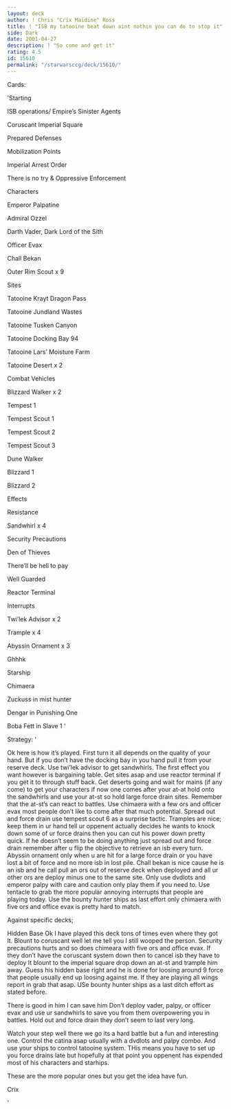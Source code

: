 ```yaml
---
layout: deck
author: ! Chris "Crix Maidine" Ross
title: ! "ISB my tatooine beat down aint nothin you can do to stop it"
side: Dark
date: 2001-04-27
description: ! "So come and get it"
rating: 4.5
id: 15610
permalink: "/starwarsccg/deck/15610/"
---
```

Cards: 

'Starting 

ISB operations/ Empire&#8217;s Sinister Agents

Coruscant Imperial Square

Prepared Defenses

Mobilization Points

Imperial Arrest Order

There is no try & Oppressive Enforcement


Characters 

Emperor Palpatine

Admiral Ozzel

Darth Vader, Dark Lord of the Sith

Officer Evax

Chall Bekan

Outer Rim Scout x 9


Sites 

Tatooine Krayt Dragon Pass

Tatooine Jundland Wastes

Tatooine Tusken Canyon

Tatooine Docking Bay 94

Tatooine Lars&#8217; Moisture Farm

Tatooine Desert x 2


Combat Vehicles 

Blizzard Walker x 2

Tempest 1

Tempest Scout 1

Tempest Scout 2

Tempest Scout 3

Dune Walker

Blizzard 1

Blizzard 2


Effects 

Resistance

Sandwhirl x 4

Security Precautions

Den of Thieves

There’ll be hell to pay

Well Guarded

Reactor Terminal


Interrupts 

Twi&#8217;lek Advisor x 2

Trample x 4

Abyssin Ornament x 3

Ghhhk


Starship 

Chimaera

Zuckuss in mist hunter

Dengar in Punishing One

Boba Fett in Slave 1 '

Strategy: '

Ok here is how it&#8217;s played. First turn it all depends on the quality of your hand. But if you don&#8217;t have the docking bay in you hand pull it from your reserve deck. Use twi&#8217;lek advisor to get sandwhirls. The first effect you want however is bargaining table. Get sites asap and use reactor terminal if you get it to through stuff back. Get deserts going and wait for mains (if any come) to get your characters if now one comes after your at-at hold onto the sandwhirls and use your at-st so hold large force drain sites. Remember that the at-st&#8217;s can react to battles. Use chimaera with a few ors and officer evax most people don&#8217;t like to come after that much potential. Spread out and force drain use tempest scout 6 as a surprise tactic. Tramples are nice; keep them in ur hand tell ur oppenent actually decides he wants to knock down some of ur force drains then you can cut his power down pretty quick. If he doesn&#8217;t seem to be doing anything just spread out and force drain remember after u flip the objective to retrieve an isb every turn. Abyssin ornament only when u are hit for a large force drain or you have lost a bit of force and no more isb in lost pile. Chall bekan is nice cause he is an isb and he call pull an ors out of reserve deck when deployed and all ur other ors are deploy minus one to the same site. Only use dvdlots and emperor palpy with care and caution only play them if you need to. Use tentacle to grab the more popular annoying interrupts that people are playing today. Use the bounty hunter ships as last effort only chimaera with five ors and office evax is pretty hard to match.


Against specific decks;


Hidden Base Ok I have played this deck tons of times even where they got lt. Blount to coruscant well let me tell you I still wooped the person. Security precautions hurts and so does chimeara with five ors and office evax. If they don&#8217;t have the coruscant system down then to cancel isb they have to deploy lt blount to the imperial square drop down an at-st and trample him away. Guess his hidden base right and he is done for loosing around 9 force that people usually end up loosing against me. If they are playing all wings report in grab that asap. USe bounty hunter ships as a last ditch effort as stated before.


There is good in him I can save him Don&#8217;t deploy vader, palpy, or officer evax and use ur sandwhirls to save you from them overpowering you in battles. Hold  out  and force drain they don&#8217;t seem to last very long. 


Watch your step well there we go its a hard battle but a fun and interesting one. Control the catina asap usually with a dvdlots and palpy combo. And use your ships to control tatooine system. THis means you have to set up you force drains late but hopefully at that point you oppenent has expended most of his characters and starhips. 


These are the more popular ones but you get the idea have fun.



Crix



'

